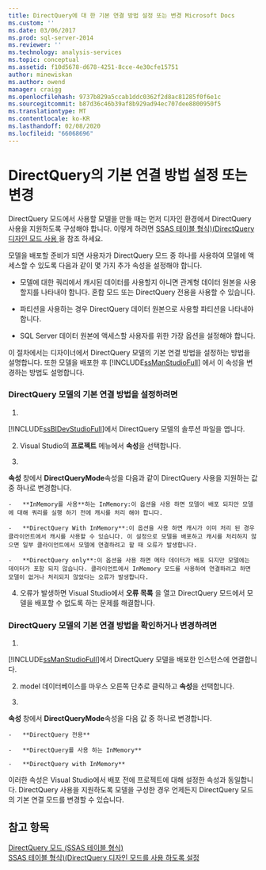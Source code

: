 ```yaml
---
title: DirectQuery에 대 한 기본 연결 방법 설정 또는 변경 Microsoft Docs
ms.custom: ''
ms.date: 03/06/2017
ms.prod: sql-server-2014
ms.reviewer: ''
ms.technology: analysis-services
ms.topic: conceptual
ms.assetid: f10d5678-d678-4251-8cce-4e30cfe15751
author: minewiskan
ms.author: owend
manager: craigg
ms.openlocfilehash: 9737b829a5ccab1ddc0362f2d8ac81285f0f6e1c
ms.sourcegitcommit: b87d36c46b39af8b929ad94ec707dee8800950f5
ms.translationtype: MT
ms.contentlocale: ko-KR
ms.lasthandoff: 02/08/2020
ms.locfileid: "66068696"
---
```

# <a name="set-or-change-the-preferred-connection-method-for-directquery"></a>DirectQuery의 기본 연결 방법 설정 또는 변경
  DirectQuery 모드에서 사용할 모델을 만들 때는 먼저 디자인 환경에서 DirectQuery 사용을 지원하도록 구성해야 합니다. 이렇게 하려면 [SSAS 테이블 형식&#41;&#40;DirectQuery 디자인 모드 사용 ](tabular-models/enable-directquery-mode-in-ssdt.md)을 참조 하세요.  
  
 모델을 배포할 준비가 되면 사용자가 DirectQuery 모드 중 하나를 사용하여 모델에 액세스할 수 있도록 다음과 같이 몇 가지 추가 속성을 설정해야 합니다.  
  
-   모델에 대한 쿼리에서 캐시된 데이터를 사용할지 아니면 관계형 데이터 원본을 사용할지를 나타내야 합니다. 혼합 모드 또는 DirectQuery 전용을 사용할 수 있습니다.  
  
-   파티션을 사용하는 경우 DirectQuery 데이터 원본으로 사용할 파티션을 나타내야 합니다.  
  
-   SQL Server 데이터 원본에 액세스할 사용자를 위한 가장 옵션을 설정해야 합니다.  
  
 이 절차에서는 디자이너에서 DirectQuery 모델의 기본 연결 방법을 설정하는 방법을 설명합니다. 또한 모델을 배포한 후 [!INCLUDE[ssManStudioFull](../includes/ssmanstudiofull-md.md)] 에서 이 속성을 변경하는 방법도 설명합니다.  
  
### <a name="to-set-the-preferred-connection-method-for-a-directquery-model"></a>DirectQuery 모델의 기본 연결 방법을 설정하려면  
  
1.  
  [!INCLUDE[ssBIDevStudioFull](../includes/ssbidevstudiofull-md.md)]에서 DirectQuery 모델의 솔루션 파일을 엽니다.  
  
2.  Visual Studio의 **프로젝트** 메뉴에서 **속성**을 선택합니다.  
  
3.  
  **속성** 창에서 **DirectQueryMode**속성을 다음과 같이 DirectQuery 사용을 지원하는 값 중 하나로 변경합니다.  
  
    -   **InMemory를 사용**하는 InMemory:이 옵션을 사용 하면 모델이 배포 되지만 모델에 대해 쿼리를 실행 하기 전에 캐시를 처리 해야 합니다.  
  
    -   **DirectQuery With InMemory**:이 옵션을 사용 하면 캐시가 이미 처리 된 경우 클라이언트에서 캐시를 사용할 수 있습니다. 이 설정으로 모델을 배포하고 캐시를 처리하지 않으면 일부 클라이언트에서 모델에 연결하려고 할 때 오류가 발생합니다.  
  
    -   **DirectQuery only**:이 옵션을 사용 하면 메타 데이터가 배포 되지만 모델에는 데이터가 포함 되지 않습니다. 클라이언트에서 InMemory 모드를 사용하여 연결하려고 하면 모델이 없거나 처리되지 않았다는 오류가 발생합니다.  
  
4.  오류가 발생하면 Visual Studio에서 **오류 목록** 을 열고 DirectQuery 모드에서 모델을 배포할 수 없도록 하는 문제를 해결합니다.  
  
### <a name="to-verify-or-change-the-preferred-connection-method-for-a-directquery-model"></a>DirectQuery 모델의 기본 연결 방법을 확인하거나 변경하려면  
  
1.  
  [!INCLUDE[ssManStudioFull](../includes/ssmanstudiofull-md.md)]에서 DirectQuery 모델을 배포한 인스턴스에 연결합니다.  
  
2.  model 데이터베이스를 마우스 오른쪽 단추로 클릭하고 **속성**을 선택합니다.  
  
3.  
  **속성** 창에서 **DirectQueryMode**속성을 다음 값 중 하나로 변경합니다.  
  
    -   **DirectQuery 전용**  
  
    -   **DirectQuery를 사용 하는 InMemory**  
  
    -   **DirectQuery with InMemory**  
  
 이러한 속성은 Visual Studio에서 배포 전에 프로젝트에 대해 설정한 속성과 동일합니다. DirectQuery 사용을 지원하도록 모델을 구성한 경우 언제든지 DirectQuery 모드의 기본 연결 모드를 변경할 수 있습니다.  
  
## <a name="see-also"></a>참고 항목  
 [DirectQuery 모드 &#40;SSAS 테이블 형식&#41;](tabular-models/directquery-mode-ssas-tabular.md)   
 [SSAS 테이블 형식&#41;&#40;DirectQuery 디자인 모드를 사용 하도록 설정](tabular-models/enable-directquery-mode-in-ssdt.md)  
  
  

